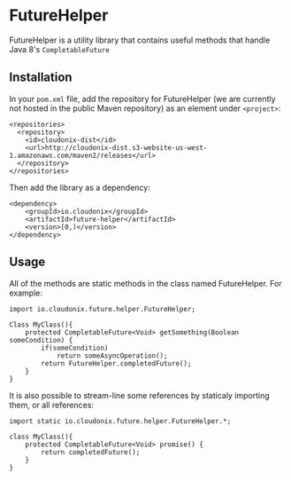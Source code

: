 # FutureHelper

FutureHelper is a utility library that contains useful methods that handle Java 8's `CompletableFuture`

## Installation

In your `pom.xml` file, add the repository for FutureHelper (we are currently not hosted
in the public Maven repository) as an element under `<project>`:

```
<repositories>
  <repository>
    <id>cloudonix-dist</id>
    <url>http://cloudonix-dist.s3-website-us-west-1.amazonaws.com/maven2/releases</url>
  </repository>
</repositories>
```

Then add the library as a dependency:

```
<dependency>
	<groupId>io.cloudonix</groupId>
	<artifactId>future-helper</artifactId>
	<version>[0,)</version>
</dependency>
```


## Usage

All of the methods are static methods in the class named FutureHelper. For example:

```
import io.cloudonix.future.helper.FutureHelper;

Class MyClass(){
    protected CompletableFuture<Void> getSomething(Boolean someCondition) {
    	if(someCondition)
    		return someAsyncOperation();
		return FutureHelper.completedFuture();
	}
}
```

It is also possible to stream-line some references by staticaly importing them, or all references:

```
import static io.cloudonix.future.helper.FutureHelper.*;

class MyClass(){
    protected CompletableFuture<Void> promise() {
        return completedFuture();
    }
}
```
